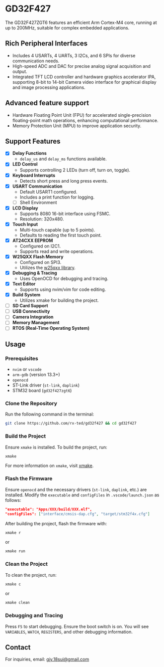 # GD32F427

The GD32F427ZGT6 features an efficient Arm Cortex-M4 core, running at up to 200MHz, suitable for complex embedded applications.

## Rich Peripheral Interfaces

- Includes 4 USARTs, 4 UARTs, 3 I2Cs, and 6 SPIs for diverse communication needs.
- High-speed ADC and DAC for precise analog signal acquisition and output.
- Integrated TFT LCD controller and hardware graphics accelerator IPA, supporting 8-bit to 14-bit Camera video interface for graphical display and image processing applications.

## Advanced feature support

- Hardware Floating Point Unit (FPU) for accelerated single-precision floating-point math operations, enhancing computational performance.
- Memory Protection Unit (MPU) to improve application security.

## Support Features

- [x] **Delay Functions**
  - `delay_us` and `delay_ms` functions available.
- [x] **LED Control**
  - Supports controlling 2 LEDs (turn off, turn on, toggle).
- [x] **Keyboard Interrupts**
  - Detects short press and long press events.
- [x] **USART Communication**
  - Default USART1 configured.
  - Includes a print function for logging.
  - [ ] Shell Environment
- [x] **LCD Display**
  - Supports 8080 16-bit interface using FSMC.
  - Resolution: 320x480.
- [x] **Touch Input**
  - Multi-touch capable (up to 5 points).
  - Defaults to reading the first touch point.
- [x] **AT24CXX EEPROM**
  - Configured on I2C1.
  - Supports read and write operations.
- [x] **W25QXX Flash Memory**
  - Configured on SPI3.
  - Utilizes the [w25qxx library](https://github.com/libdriver/w25qxx).
- [x] **Debugging & Tracing**
  - Uses OpenOCD for debugging and tracing.
- [x] **Text Editor**
  - Supports using nvim/vim for code editing.
- [x] **Build System**
  - Utilizes xmake for building the project.
- [ ] **SD Card Support**
- [ ] **USB Connectivity**
- [ ] **Camera Integration**
- [ ] **Memory Management**
- [ ] **RTOS (Real-Time Operating System)**

## Usage

### Prerequisites

- `nvim` or `vscode`
- `arm-gdb` (version 13.3+)
- `openocd`
- ST-Link driver (`st-link`, `daplink`)
- STM32 board (`gd32f427zgt6`)

### Clone the Repository

Run the following command in the terminal:

```sh
git clone https://github.com/rx-ted/gd32f427 && cd gd32f427
```

### Build the Project

Ensure `xmake` is installed. To build the project, run:

```sh
xmake
```

For more information on `xmake`, visit [xmake](https://xmake.io/#/).

### Flash the Firmware

Ensure `openocd` and the necessary drivers (`st-link`, `daplink`, etc.) are installed. Modify the `executable` and `configFiles` in `.vscode/launch.json` as follows:

```json
"executable": "Apps/XXX/build/XXX.elf",
"configFiles": ["interface/cmsis-dap.cfg", "target/stm32f4x.cfg"]
```

After building the project, flash the firmware with:

```sh
xmake r
```

or

```sh
xmake run
```

### Clean the Project

To clean the project, run:

```sh
xmake c
```

or

```sh
xmake clean
```

### Debugging and Tracing

Press `F5` to start debugging. Ensure the boot switch is on. You will see `VARIABLES`, `WATCH`, `REGISTERS`, and other debugging information.

## Contact

For inquiries, email: <gjy.18sui@gmail.com>
